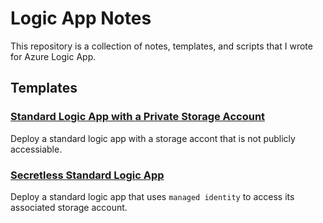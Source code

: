 # Logic App Notes

This repository is a collection of notes, templates, and scripts that I wrote for Azure Logic App.

## Templates

### [Standard Logic App with a Private Storage Account](https://github.com/jesseck3013/logic-app-notes/tree/main/templates/logic_app_with_private_storage)

Deploy a standard logic app with a storage accont that is not publicly accessiable.

### [Secretless Standard Logic App](https://github.com/jesseck3013/logic-app-notes/tree/main/templates/secretless_standard_logic_app)

Deploy a standard logic app that uses `managed identity` to access its associated storage account.


